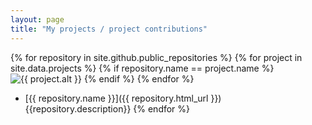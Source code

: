 ```yaml
---
layout: page
title: "My projects / project contributions"
---
```

{% for repository in site.github.public_repositories %}
  {% for project in site.data.projects %}
    {% if repository.name == project.name %}
      <img class="br4 h10 w10 dib" src="{{ project.url }}" alt="{{ project.alt }}"/>
    {% endif %}
  {% endfor %}
  * [{{ repository.name }}]({{ repository.html_url }})
  {{repository.description}}
{% endfor %}

